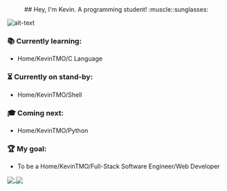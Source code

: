 <center>## Hey, I'm Kevin. A programming student! :muscle::sunglasses:</center>

![alt-text](https://media.giphy.com/media/RbDKaczqWovIugyJmW/giphy.gif)   

### :books: Currently learning:                                                                                                   
- Home/KevinTMO/C Language

### :hourglass_flowing_sand: Currently on stand-by:
- Home/KevinTMO/Shell

### :mortar_board: Coming next:
- Home/KevinTMO/Python

### :trophy: My goal:
- To be a Home/KevinTMO/Full-Stack Software Engineer/Web Developer

<a href="https://github.com/KevinTMO/github-readme-stats">
  <img align="center" src="https://github-readme-stats.vercel.app/api?username=KevinTMO&show_icons=true&theme=synthwave" /> 
</a>

<a href="https://github.com/KevinTMO/holbertonschool-low_level_programming">
  <img align="center" src="https://github-readme-stats.vercel.app/api/top-langs/?username=KevinTMO&theme=synthwave" />
</a>
                           
